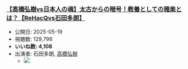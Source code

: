 ### [【高橋弘樹vs日本人の魂】太古からの暗号！教養としての雅楽とは？【ReHacQvs石田多朗】](https://www.youtube.com/watch?v=kAmyefXvArY)
-   公開日: 2025-05-19
-   視聴数: 129,798
-   **いいね数: 4,108**
-   出演者: 石田多朗, [高橋弘樹](/rehacq_fan/people/高橋弘樹 "wikilink")
    - [![](https://img.youtube.com/vi/kAmyefXvArY/hqdefault.jpg)](https://www.youtube.com/watch?v=kAmyefXvArY)
